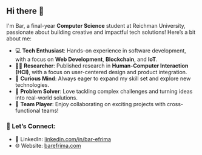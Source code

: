## Hi there 👋

I'm Bar, a final-year **Computer Science** student at Reichman University, passionate about building creative and impactful tech solutions! Here’s a bit about me:

- 💻 **Tech Enthusiast**: Hands-on experience in software development, with a focus on **Web Development**, **Blockchain**, and **IoT**.
- 🧑‍🔬 **Researcher**: Published research in **Human-Computer Interaction (HCI)**, with a focus on user-centered design and product integration.
- 🧠 **Curious Mind**: Always eager to expand my skill set and explore new technologies.
- 🎯 **Problem Solver**: Love tackling complex challenges and turning ideas into real-world solutions.
- 🤝 **Team Player**: Enjoy collaborating on exciting projects with cross-functional teams!

### 🔗 Let’s Connect:
- 💼 LinkedIn: [linkedin.com/in/bar-efrima](https://www.linkedin.com/in/bar-efrima)
- 🌐 Website: [barefrima.com](https://www.barefrima.com)
